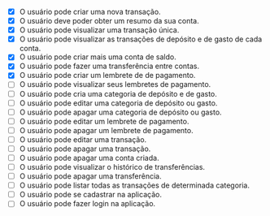 - [x] O usuário pode criar uma nova transação.
- [x] O usuário deve poder obter um resumo da sua conta.
- [x] O usuário pode visualizar uma transação única.
- [x] O usuário pode visualizar as transações de depósito e de gasto de cada conta.
- [x] O usuário pode criar mais uma conta de saldo.
- [x] O usuário pode fazer uma transferência entre contas.
- [x] O usuário pode criar um lembrete de de pagamento.
- [ ] O usuário pode visualizar seus lembretes de pagamento.
- [ ] O usuário pode cria uma categoria de depósito e de gasto.
- [ ] O usuário pode editar uma categoria de depósito ou gasto.
- [ ] O usuário pode apagar uma categoria de depósito ou gasto.
- [ ] O usuário pode editar um lembrete de pagamento.
- [ ] O usuário pode apagar um lembrete de pagamento.
- [ ] O usuário pode editar uma transação.
- [ ] O usuário pode apagar uma transação.
- [ ] O usuário pode apagar uma conta criada.
- [ ] O usuário pode visualizar o histórico de transferências.
- [ ] O usuário pode apagar uma transferência.
- [ ] O usuário pode listar todas as transações de determinada categoria.
- [ ] O usuário pode se cadastrar na aplicação.
- [ ] O usuário pode fazer login na aplicação.